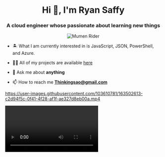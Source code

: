 <h1 align="center">Hi 👋, I'm Ryan Saffy </h1>
<h3 align="center">A cloud engineer whose passionate about learning new things  </h3>

<p align="center">
  <img src="https://64.media.tumblr.com/e6a4c06b5b9cd713aaa12f282327c8c8/tumblr_inline_o042h0scQs1tdlg53_500.gif" alt="Mumen Rider"/>
</p>
<p align="left">
  
- 🏝 What I am currently interested in is JavaScript, JSON, PowerShell, and Azure.

- 👨‍💻 All of my projects are available  [here](https://github.com/ryansaffy?tab=repositories)

- 💬 Ask me about **anything**

- 📫 How to reach me **Thinkingsao@gmail.com**


<p align="center">

</p>




https://user-images.githubusercontent.com/103610781/163502613-c2d94f5c-0f41-4f28-af1f-ae327d8eb00a.mp4

<div>
 <video class="center" src="https://user-images.githubusercontent.com/103610781/163502613-c2d94f5c-0f41-4f28-af1f-ae327d8eb00a.mp4">⁪</video>
</div>
